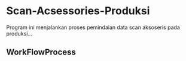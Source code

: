 # Scan-Acsessories-Produksi
Program ini menjalankan proses pemindaian data scan aksoseris pada produksi...
## <p>WorkFlowProcess<p>
  
